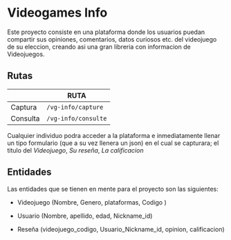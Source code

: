 # Videogames Info

  Este proyecto consiste en una plataforma donde los usuarios puedan compartir
  sus opiniones, comentarios, datos curiosos etc. del videojuego de su
  eleccion, creando asi una gran libreria con informacion de Videojuegos.

## Rutas

|                |RUTA                          
|----------------|-------------------------------|
|Captura         |`/vg-info/capture`            |
|Consulta        |`/vg-info/consulte`            |

Cualquier individuo podra acceder a la plataforma e inmediatamente llenar un
tipo formulario (que a su vez llenera un json) en el cual se capturara; el
titulo del *Videojuego*, *Su reseña*, *La calificacion*

## Entidades
Las entidades que se tienen en mente para el proyecto son las
siguientes:

- Videojuego (Nombre, Genero, plataformas, Codigo )

- Usuario (Nombre, apellido, edad, Nickname_id)

- Reseña (videojuego_codigo, Usuario_Nickname_id, opinion, calificacion)
 
